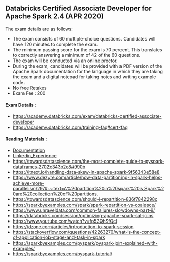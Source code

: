 ## Databricks Certified Associate Developer for Apache Spark 2.4 (APR 2020)

The exam details are as follows:
* The exam consists of 60 multiple-choice questions. Candidates will have 120 minutes to complete the exam.
* The minimum passing score for the exam is 70 percent. This translates to correctly answering a minimum of 42 of the 60 questions.
* The exam will be conducted via an online proctor.
* During the exam, candidates will be provided with a PDF version of the Apache Spark documentation for the language in which they are taking the exam and a digital notepad for taking notes and writing example code.
* No free Retakes
* Exam Fee : 200

#### Exam Details :
* https://academy.databricks.com/exam/databricks-certified-associate-developer
* https://academy.databricks.com/training-faq#cert-faq


#### Reading Materials :

* [Documentation](http://spark.apache.org/docs/2.1.0/api/python/pyspark.html#pyspark.SparkConf)
* [Linkedin_Experience](https://www.linkedin.com/pulse/all-you-need-clear-crt020-databricks-certified-associate-kumar/) 
* https://towardsdatascience.com/the-most-complete-guide-to-pyspark-dataframes-2702c343b2e8#990b
* https://itnext.io/handling-data-skew-in-apache-spark-9f56343e58e8
* https://www.dezyre.com/article/how-data-partitioning-in-spark-helps-achieve-more-parallelism/297#:~:text=A%20partition%20in%20spark%20is,Spark%20are%20collection%20of%20partitions.
* https://towardsdatascience.com/should-i-repartition-836f7842298c
* https://sparkbyexamples.com/spark/spark-repartition-vs-coalesce/
* https://www.unraveldata.com/common-failures-slowdowns-part-ii/
* https://databricks.com/session/optimizing-apache-spark-sql-joins
* https://www.youtube.com/watch?v=fp53QhSfQcI
* https://dzone.com/articles/introduction-to-spark-session
* https://stackoverflow.com/questions/42263270/what-is-the-concept-of-application-job-stage-and-task-in-spark
* https://sparkbyexamples.com/pyspark/pyspark-join-explained-with-examples/
* https://sparkbyexamples.com/pyspark-tutorial/
